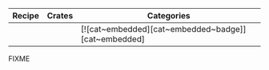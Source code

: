 | Recipe | Crates | Categories |
|--------|--------|------------|
|  | | [![cat~embedded][cat~embedded~badge]][cat~embedded] |

<div class="hidden">
FIXME
</div>
